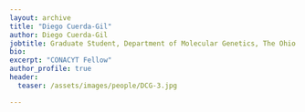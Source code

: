 ```yaml
---
layout: archive
title: "Diego Cuerda-Gil"
author: Diego Cuerda-Gil
jobtitle: Graduate Student, Department of Molecular Genetics, The Ohio State University
bio:
excerpt: "CONACYT Fellow"
author_profile: true
header:
  teaser: /assets/images/people/DCG-3.jpg

---
```

